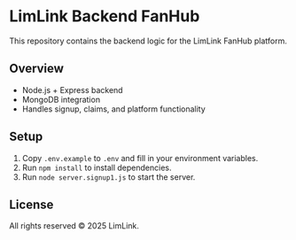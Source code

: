 # LimLink Backend FanHub

This repository contains the backend logic for the LimLink FanHub platform.

## Overview

- Node.js + Express backend
- MongoDB integration
- Handles signup, claims, and platform functionality

## Setup

1. Copy `.env.example` to `.env` and fill in your environment variables.
2. Run `npm install` to install dependencies.
3. Run `node server.signup1.js` to start the server.

## License

All rights reserved © 2025 LimLink.
